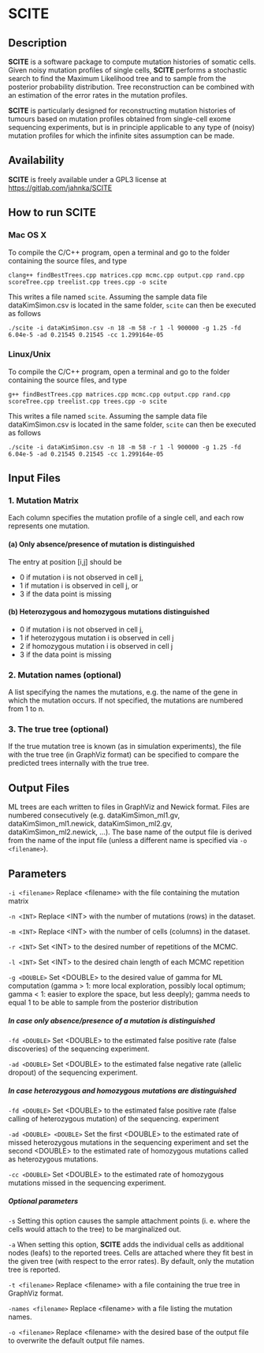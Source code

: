 # SCITE



## Description


**SCITE** is a software package to compute mutation histories of somatic cells.
Given noisy mutation profiles of single cells, **SCITE** performs a stochastic
search to find the Maximum Likelihood tree and to sample from the posterior
probability distribution. Tree reconstruction can be combined with an estimation
of the error rates in the mutation profiles.

**SCITE** is particularly designed for reconstructing mutation histories of
tumours based on mutation profiles obtained from single-cell exome sequencing experiments, but is in 
principle applicable to any type of (noisy) mutation profiles for which the
infinite sites assumption can be made.

## Availability

**SCITE** is freely available under a GPL3 license at https://gitlab.com/jahnka/SCITE

##    How to run **SCITE**



### Mac OS X

To compile the C/C++ program, open a terminal and go to the folder containing the source files, and type

	clang++ findBestTrees.cpp matrices.cpp mcmc.cpp output.cpp rand.cpp scoreTree.cpp treelist.cpp trees.cpp -o scite

This writes a file named `scite`. Assuming the sample data file dataKimSimon.csv is located in the same folder, `scite` can then be executed as follows

	./scite -i dataKimSimon.csv -n 18 -m 58 -r 1 -l 900000 -g 1.25 -fd 6.04e-5 -ad 0.21545 0.21545 -cc 1.299164e-05



### Linux/Unix

To compile the C/C++ program, open a terminal and go to the folder containing the source files, and type

	g++ findBestTrees.cpp matrices.cpp mcmc.cpp output.cpp rand.cpp scoreTree.cpp treelist.cpp trees.cpp -o scite

This writes a file named `scite`. Assuming the sample data file dataKimSimon.csv is located in the same folder, `scite` can then be executed as follows

	./scite -i dataKimSimon.csv -n 18 -m 58 -r 1 -l 900000 -g 1.25 -fd 6.04e-5 -ad 0.21545 0.21545 -cc 1.299164e-05


##  Input Files


### 1. Mutation Matrix


Each column specifies the mutation profile of a single cell, and each row
represents one mutation.

#### (a) Only absence/presence of mutation is distinguished
The entry at position [i,j] should be

* 0 if mutation i is not observed in cell j,
* 1 if mutation i is observed in cell j, or
* 3 if the data point is missing

	
#### (b) Heterozygous and homozygous mutations distinguished

* 0 if mutation i is not observed in cell j,
* 1 if heterozygous mutation i is observed in cell j
* 2 if homozygous mutation i is observed in cell j
* 3 if the data point is missing

### 2. Mutation names (optional)


A list specifying the names the mutations, e.g. the name of the gene in which
the mutation occurs. If not specified, the mutations are numbered from 1 to n.

### 3. The true tree (optional)


If the true mutation tree is known (as in simulation experiments), the file with
the true tree (in GraphViz format) can be specified to compare the
predicted trees internally with the true tree.

##  Output Files
ML trees are each written to files in GraphViz and Newick format. Files are numbered
consecutively (e.g. dataKimSimon_ml1.gv, dataKimSimon_ml1.newick, dataKimSimon_ml2.gv, dataKimSimon_ml2.newick, ...). The base name of the output file is derived from the name of the input file (unless a different name is specified via `-o <filename>`).


## Parameters

`-i <filename>`     Replace \<filename\> with the file containing the mutation matrix

`-n <INT>`  Replace \<INT\> with the number of mutations (rows) in the dataset.

`-m <INT>`  Replace \<INT\> with the  number of cells (columns) in the dataset.

`-r <INT>`  Set \<INT\> to the desired number of repetitions of the MCMC.

`-l <INT>`  Set \<INT\> to the desired chain length of each MCMC repetition

`-g <DOUBLE>` Set \<DOUBLE\> to the desired value of gamma for ML computation (gamma > 1: more local exploration, possibly local optimum; gamma < 1: easier to explore the space, but less deeply); gamma needs to equal 1 to be able to sample from the posterior distribution



##### In case only absence/presence of a mutation is distinguished

`-fd <DOUBLE>` Set \<DOUBLE\> to the estimated false positive rate (false discoveries) of the sequencing experiment.

`-ad <DOUBLE>` Set \<DOUBLE\> to the estimated false negative rate (allelic dropout) of the sequencing experiment.

##### In case heterozygous and homozygous mutations are distinguished

`-fd <DOUBLE>` Set \<DOUBLE\> to the estimated false positive rate (false calling of heterozygous mutation) of the sequencing. experiment

`-ad <DOUBLE> <DOUBLE>` Set the first \<DOUBLE\> to the estimated rate of missed heterozygous mutations in the sequencing experiment and set the second \<DOUBLE\> to the estimated rate of homozygous mutations called as heterozygous mutations.

`-cc <DOUBLE>` Set \<DOUBLE\> to the estimated rate of homozygous mutations missed in the sequencing experiment.



##### Optional parameters

`-s` Setting this option causes the sample attachment points (i. e. where the cells would attach to the tree) to be marginalized out.

`-a` When setting this option, **SCITE** adds the individual cells as additional nodes (leafs) to the reported trees. Cells are attached where they fit best in the given tree (with respect to the error rates). By default, only the mutation tree is reported.

`-t <filename>`  Replace \<filename\> with a file containing the true tree in GraphViz format.

`-names <filename>` Replace \<filename\> with a file listing the mutation names.

`-o <filename>`   Replace \<filename\> with the desired base of the output file to overwrite the default output file names.
